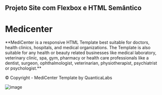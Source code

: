 <h2> Projeto Site com Flexbox e HTML Semântico </h2>

# Medicenter 


<p>**MediCenter is a responsive HTML Template best suitable for doctors, health clinics, hospitals, and medical organizations. The Template is also suitable for any health or beauty related businesses like medical laboratory, veterinary clinic, spa, gym, pharmacy or health care professionals like a dentist, surgeon, ophthalmologist, veterinarian, physiotherapist, psychiatrist or psychologist.**</p

© Copyright - MediCenter Template by QuanticaLabs

![image](https://tinyurl.com/uscsdrc)


